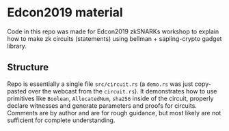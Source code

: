 # Edcon2019 material

Code in this repo was made for Edcon2019 zkSNARKs workshop to explain how to make zk circuits (statements) using bellman + sapling-crypto gadget library.

## Structure

Repo is essentially a single file `src/circuit.rs` (a `demo.rs` was just copy-pasted over the webcast from the `circuit.rs`). It demonstrates how to use primitives like `Boolean`, `AllocatedNum`, `sha256` inside of the circuit, properly declare witnesses and generate parameters and proofs for circuits. Comments are by author and are for rough guidance, but most likely are not sufficient for complete understanding.
